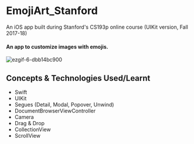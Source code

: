 # EmojiArt_Stanford
An iOS app built during Stanford's CS193p online course (UIKit version, Fall 2017-18)

#### An app to customize images with emojis.

![ezgif-6-dbb14bc900](https://user-images.githubusercontent.com/62707916/146766900-0653ffb1-85cf-4c26-b615-2096fa9591d4.gif)

## Concepts & Technologies Used/Learnt
 - Swift
 - UIKit
 - Segues (Detail, Modal, Popover, Unwind)
 - DocumentBrowserViewController
 - Camera
 - Drag & Drop
 - CollectionView
 - ScrollView

